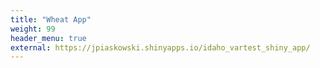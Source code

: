 ```yaml
---
title: "Wheat App"
weight: 99
header_menu: true
external: https://jpiaskowski.shinyapps.io/idaho_vartest_shiny_app/
---
```



